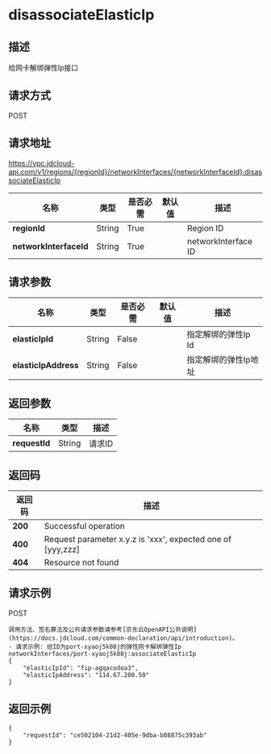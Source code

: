 # disassociateElasticIp


## 描述
给网卡解绑弹性Ip接口

## 请求方式
POST

## 请求地址
https://vpc.jdcloud-api.com/v1/regions/{regionId}/networkInterfaces/{networkInterfaceId}:disassociateElasticIp

|名称|类型|是否必需|默认值|描述|
|---|---|---|---|---|
|**regionId**|String|True| |Region ID|
|**networkInterfaceId**|String|True| |networkInterface ID|

## 请求参数
|名称|类型|是否必需|默认值|描述|
|---|---|---|---|---|
|**elasticIpId**|String|False| |指定解绑的弹性Ip Id|
|**elasticIpAddress**|String|False| |指定解绑的弹性Ip地址|


## 返回参数
|名称|类型|描述|
|---|---|---|
|**requestId**|String|请求ID|


## 返回码
|返回码|描述|
|---|---|
|**200**|Successful operation|
|**400**|Request parameter x.y.z is 'xxx', expected one of [yyy,zzz]|
|**404**|Resource not found|

## 请求示例
POST
```
调用方法、签名算法及公共请求参数请参考[京东云OpenAPI公共说明](https://docs.jdcloud.com/common-declaration/api/introduction)。
- 请求示例: 给ID为port-xyaoj5k08j的弹性网卡解绑弹性Ip
networkInterfaces/port-xyaoj5k08j:associateElasticIp
{
    "elasticIpId": "fip-agqacodoa3",
    "elasticIpAddress": "114.67.200.50"
}

```

## 返回示例
```
{
    "requestId": "ce502104-21d2-405e-9dba-b08875c393ab"
}
```

